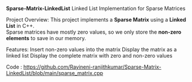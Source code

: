 **Sparse-Matrix-LinkedList**
 Linked List Implementation for Sparse Matrices

Project Overview:
This project implements a **Sparse Matrix** using a **Linked List** in C++.  
Sparse matrices have mostly zero values, so we only store the **non-zero elements** to save in our memory.

Features:
Insert non-zero values into the matrix
Display the matrix as a linked list
Display the complete matrix with zero and non-zero values

Code : https://github.com/Rayineni-ranjithkumar/Sparse-Matrix-LinkedList/blob/main/sparse_matrix.cpp
